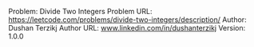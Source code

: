Problem: Divide Two Integers
Problem URL: https://leetcode.com/problems/divide-two-integers/description/
Author: Dushan Terzikj
Author URL: www.linkedin.com/in/dushanterzikj
Version: 1.0.0